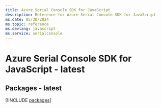 ```yaml
---
title: Azure Serial Console SDK for JavaScript
description: Reference for Azure Serial Console SDK for JavaScript
ms.date: 05/30/2024
ms.topic: reference
ms.devlang: javascript
ms.service: serialconsole
---
```

# Azure Serial Console SDK for JavaScript - latest
## Packages - latest
[!INCLUDE [packages](serial-console-index.md)]